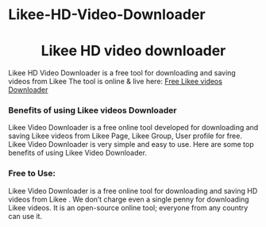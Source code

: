 # Likee-HD-Video-Downloader
# <div align="center">Likee HD video downloader </div>  
  

Likee HD Video Downloader is a free tool for downloading and saving videos from Likee The tool is online & live here: [Free Likee  videos Downloader](https://hdstockimages.com/Likee-downloader/)  
  


### Benefits of using Likee  videos Downloader  
Likee  Video Downloader is a free online tool developed for downloading and saving Likee  videos from Likee  Page, Likee  Group, User profile for free. Likee  Video Downloader is very simple and easy to use. Here are some top benefits of using Likee  Video Downloader.  
 
 ### Free to Use: 
Likee  Video Downloader is a free online tool for downloading and saving HD videos from Likee . We don’t charge even a single penny for downloading Likee  videos. It is an open-source online tool; everyone from any country can use it. 
<br/>  


  


